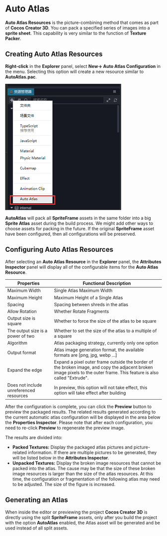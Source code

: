 # Auto Atlas

**Auto Atlas Resources** is the picture-combining method that comes as part of __Cocos Creator 3D__. You can pack a specified series of images into a __sprite sheet__. This capability is very similar to the function of __Texture Packer__.

## Creating Auto Atlas Resources

__Right-click__ in the **Explorer** panel, select **New-> Auto Atlas Configuration** in the menu. Selecting this option will create a new resource similar to **AutoAtlas.pac**.

![create auto atlas](auto-atlas/create-auto-atlas.jpg)

**AutoAtlas** will pack all **SpriteFrame** assets in the same folder into a big **Sprite Atlas** asset during the build process. We might add other ways to choose assets for packing in the future. If the original **SpriteFrame** asset have been configured, then all configurations will be preserved.

## Configuring Auto Atlas Resources

After selecting an **Auto Atlas Resource** in the __Explorer__ panel, the **Attributes Inspector** panel will display all of the configurable items for the **Auto Atlas Resource**.

| Properties | Functional Description
| -------------- | ----------- |
| Maximum Width | Single Atlas Maximum Width |
| Maximum Height | Maximum Height of a Single Atlas |
| Spacing | Spacing between shreds in the atlas |
| Allow Rotation | Whether Rotate Fragments |
| Output size is square | Whether to force the size of the atlas to be square |
| The output size is a power of two | Whether to set the size of the atlas to a multiple of a square |
| Algorithm | Atlas packaging strategy, currently only one option |
| Output format | Atlas image generation format, the available formats are [png, jpg, webp ...] |
| Expand the edge | Expand a pixel outer frame outside the border of the broken image, and copy the adjacent broken image pixels to the outer frame. This feature is also called "Extrude". |
| Does not include unreferenced resources | In preview, this option will not take effect, this option will take effect after building |

After the configuration is complete, you can click the **Preview** button to preview the packaged results. The related results generated according to the current automatic atlas configuration will be displayed in the area below the **Properties Inspector**. Please note that after each configuration, you need to re-click **Preview** to regenerate the preview image.

The results are divided into:
   - __Packed Textures:__ Display the packaged atlas pictures and picture-related information. If there are multiple pictures to be generated, they will be listed below in the **Attributes Inspector**.
   - __Unpacked Textures:__ Display the broken image resources that cannot be packed into the atlas. The cause may be that the size of these broken image resources is larger than the size of the atlas resources. At this time, the configuration or fragmentation of the following atlas may need to be adjusted. The size of the figure is increased.

## Generating an Atlas

When inside the editor or previewing the project __Cocos Creator 3D__ is directly using the split **SpriteFrame** assets, only after you build the project with the option **AutoAtlas** enabled, the Atlas asset will be generated and be used instead of all split assets.
